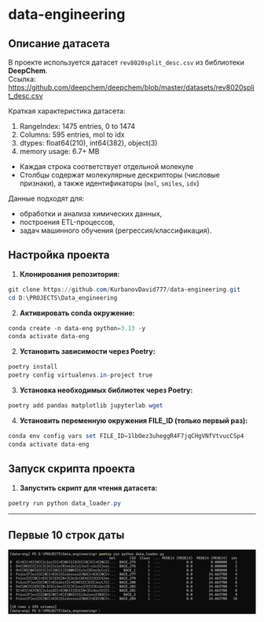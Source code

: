 # data-engineering

## Описание датасета
В проекте используется датасет `rev8020split_desc.csv` из библиотеки **DeepChem**.  
Ссылка: https://github.com/deepchem/deepchem/blob/master/datasets/rev8020split_desc.csv 

Краткая характеристика датасета:
1) RangeIndex: 1475 entries, 0 to 1474
2) Columns: 595 entries, mol to idx
3) dtypes: float64(210), int64(382), object(3)
4) memory usage: 6.7+ MB

- Каждая строка соответствует отдельной молекуле  
- Столбцы содержат молекулярные дескрипторы (числовые признаки), а также идентификаторы (`mol`, `smiles`, `idx`)  
 
Данные подходят для:
- обработки и анализа химических данных,  
- построения ETL-процессов,  
- задач машинного обучения (регрессия/классификация).  

## Настройка проекта

1. **Клонирования репозитория:**
```powershell
git clone https://github.com/KurbanovDavid777/data-engineering.git
cd D:\PROJECTS\Data_engineering
```

2. **Активировать conda окружение:**
```powershell
conda create -n data-eng python=3.13 -y
conda activate data-eng
```

2. **Установить зависимости через Poetry:**
```powershell 
poetry install
poetry config virtualenvs.in-project true
```

3. **Установка необходимых библиотек через Poetry:**
```powershell 
poetry add pandas matplotlib jupyterlab wget
```

4. **Установить переменную окружения FILE_ID (только первый раз):**
```powershell 
conda env config vars set FILE_ID=1lbOez3uheggR4F7jqCHgVNfVtvucCSp4
conda activate data-eng
```

## Запуск скрипта проекта

1. **Запустить скрипт для чтения датасета:**
```powershell
poetry run python data_loader.py
```

---

## Первые 10 строк даты

![Dataset head](images/screenshot_head10.png)
